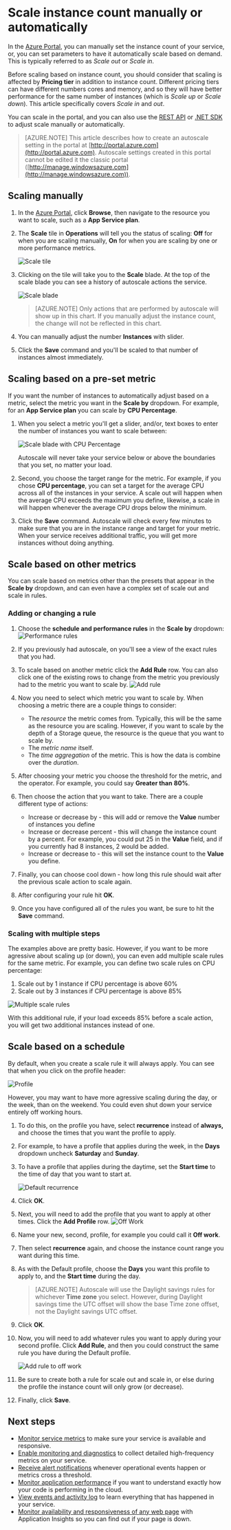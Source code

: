 <properties
	pageTitle="Scale instance count manually or with autoscale with Azure Portal | Microsoft Azure"
	description="Learn how to scale your services Azure."
	authors="rboucher"
	manager=""
	editor=""
	services="monitoring-and-diagnostics"
	documentationCenter="monitoring-and-diagnostics"/>

<tags
	ms.service="monitoring-and-diagnostics"
	ms.workload="na"
	ms.tgt_pltfrm="na"
	ms.devlang="na"
	ms.topic="article"
	ms.date="09/08/2015"
	ms.author="robb"/>

# Scale instance count manually or automatically

In the [Azure Portal](https://portal.azure.com/), you can manually set the instance count of your service, or, you can set parameters to have it automatically scale based on demand. This is typically referred to as *Scale out* or *Scale in*.

Before scaling based on instance count, you should consider that scaling is affected by **Pricing tier** in addition to instance count. Different pricing tiers can have different numbers cores and memory, and so they will have better performance for the same number of instances (which is *Scale up* or *Scale down*). This article specifically covers *Scale in* and *out*.

You can scale in the portal, and you can also use the [REST API](https://msdn.microsoft.com/library/azure/dn931953.aspx) or [.NET SDK](https://www.nuget.org/packages/Microsoft.Azure.Insights/) to adjust scale manually or automatically.

> [AZURE.NOTE] This article describes how to create an autoscale setting in the portal at [http://portal.azure.com](http://portal.azure.com). Autoscale settings created in this portal cannot be edited it the classic portal ([http://manage.windowsazure.com](http://manage.windowsazure.com)).

## Scaling manually

1. In the [Azure Portal](https://portal.azure.com/), click **Browse**, then navigate to the resource you want to scale, such as a **App Service plan**.

2. The **Scale** tile in **Operations** will tell you the status of scaling: **Off** for when you are scaling manually, **On** for when you are scaling by one or more performance metrics.

    ![Scale tile](./media/insights-how-to-scale/Insights_UsageLens.png)

3. Clicking on the tile will take you to the **Scale** blade. At the top of the scale blade you can see a history of autoscale actions the service.

    ![Scale blade](./media/insights-how-to-scale/Insights_ScaleBladeDayZero.png)

	>[AZURE.NOTE] Only actions that are performed by autoscale will show up in this chart. If you manually adjust the instance count, the change will not be reflected in this chart.

4. You can manually adjust the number **Instances** with slider.
5. Click the **Save** command and you'll be scaled to that number of instances almost immediately.

## Scaling based on a pre-set metric

If you want the number of instances to automatically adjust based on a metric, select the metric you want in the **Scale by** dropdown. For example, for an **App Service plan** you can scale by **CPU Percentage**.

1. When you select a metric you'll get a slider, and/or, text boxes to enter the number of instances you want to scale between:

    ![Scale blade with CPU Percentage](./media/insights-how-to-scale/Insights_ScaleBladeCPU.png)

    Autoscale will never take your service below or above the boundaries that you set, no matter your load.

2. Second, you choose the target range for the metric. For example, if you chose **CPU percentage**, you can set a target for the average CPU across all of the instances in your service. A scale out will happen when the average CPU exceeds the maximum you define, likewise, a scale in will happen whenever the average CPU drops below the minimum.

3. Click the **Save** command. Autoscale will check every few minutes to make sure that you are in the instance range and target for your metric. When your service receives additional traffic,  you will get more instances without doing anything.

## Scale based on other metrics

You can scale based on metrics other than the presets that appear in the **Scale by** dropdown, and can even have a complex set of scale out and scale in rules.

### Adding or changing a rule

1. Choose the **schedule and performance rules** in the **Scale by** dropdown:
![Performance rules](./media/insights-how-to-scale/Insights_PerformanceRules.png)

2. If you previously had autoscale, on you'll see a view of the exact rules that you had.

3. To scale based on another metric click the **Add Rule** row. You can also click one of the existing rows to change from the metric you previously had to the metric you want to scale by.
![Add rule](./media/insights-how-to-scale/Insights_AddRule.png)

4. Now you need to select which metric you want to scale by. When choosing a metric there are a couple things to consider:
    * The *resource* the metric comes from. Typically, this will be the same as the resource you are scaling. However, if you want to scale by the depth of a Storage queue, the resource is the queue that you want to scale by.
    * The *metric name* itself.
    * The *time aggregation* of the metric. This is how the data is combine over the *duration*.

5. After choosing your metric you choose the threshold for the metric, and the operator. For example, you could say **Greater than** **80%**.

6. Then choose the action that you want to take. There are a couple different type of actions:
    * Increase or decrease by - this will add or remove the **Value** number of instances you define
    * Increase or decrease percent - this will change the instance count by a percent. For example, you could put 25 in the **Value** field, and if you currently had 8 instances, 2 would be added.
    * Increase or decrease to - this will set the instance count to the **Value** you define.

7. Finally, you can choose cool down - how long this rule should wait after the previous scale action to scale again.

8. After configuring your rule hit **OK**.

9. Once you have configured all of the rules you want, be sure to hit the **Save** command.

### Scaling with multiple steps

The examples above are pretty basic. However, if you want to be more agressive about scaling up (or down), you can even add multiple scale rules for the same metric. For example, you can define two scale rules on CPU percentage:

1. Scale out by 1 instance if CPU percentage is above 60%
2. Scale out by 3 instances if CPU percentage is above 85%

![Multiple scale rules](./media/insights-how-to-scale/Insights_MultipleScaleRules.png)

With this additional rule, if your load exceeds 85% before a scale action, you will get two additional instances instead of one.

## Scale based on a schedule


By default, when you create a scale rule it will  always apply. You can see that when you click on the profile header:

![Profile](./media/insights-how-to-scale/Insights_Profile.png)

However, you may want to have more agressive scaling during the day, or the week, than on the weekend. You could even shut down your service entirely off working hours.

1. To do this, on the profile you have, select **recurrence** instead of **always,** and choose the times that you want the profile to apply.

2. For example, to have a profile that applies during the week, in the **Days** dropdown uncheck **Saturday** and **Sunday**.

3. To have a profile that applies during the daytime, set the **Start time** to the time of day that you want to start at.

    ![Default recurrence](./media/insights-how-to-scale/Insights_ProfileRecurrence.png)

4. Click **OK**.

5. Next, you will need to add the profile that you want to apply at other times. Click the **Add Profile** row.
    ![Off Work](./media/insights-how-to-scale/Insights_ProfileOffWork.png)

6. Name your new, second, profile, for example you could call it **Off work**.

7. Then select **recurrence** again, and choose the instance count range you want during this time.

8. As with the Default profile, choose the **Days** you want this profile to apply to, and the **Start time** during the day.

	>[AZURE.NOTE] Autoscale will use the Daylight savings rules for whichever **Time zone** you select. However, during Daylight savings time the UTC offset will show the base Time zone offset, not the Daylight savings UTC offset.

9. Click **OK**.

10. Now, you will need to add whatever rules you want to apply during your second profile. Click **Add Rule**, and then you could construct the same rule you have during the Default profile.

    ![Add rule to off work](./media/insights-how-to-scale/Insights_RuleOffWork.png)

11. Be sure to create both a rule for scale out and scale in, or else during the profile the instance count will only grow (or decrease).

12. Finally, click **Save**.

## Next steps

* [Monitor service metrics](insights-how-to-customize-monitoring.md) to make sure your service is available and responsive.
* [Enable monitoring and diagnostics](insights-how-to-use-diagnostics.md) to collect detailed high-frequency metrics on your service.
* [Receive alert notifications](insights-receive-alert-notifications.md) whenever operational events happen or metrics cross a threshold.
* [Monitor application performance](../application-insights/app-insights-azure-web-apps.md) if you want to understand exactly how your code is performing in the cloud.
* [View events and activity log](insights-debugging-with-events.md) to learn everything that has happened in your service.
* [Monitor availability and responsiveness of any web page](../application-insights/app-insights-monitor-web-app-availability.md) with Application Insights so you can find out if your page is down.
